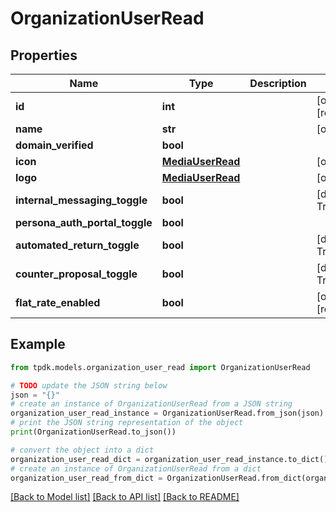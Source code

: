 # OrganizationUserRead



## Properties

Name | Type | Description | Notes
------------ | ------------- | ------------- | -------------
**id** | **int** |  | [optional] [readonly] 
**name** | **str** |  | [optional] 
**domain_verified** | **bool** |  | 
**icon** | [**MediaUserRead**](MediaUserRead.md) |  | [optional] 
**logo** | [**MediaUserRead**](MediaUserRead.md) |  | [optional] 
**internal_messaging_toggle** | **bool** |  | [default to True]
**persona_auth_portal_toggle** | **bool** |  | 
**automated_return_toggle** | **bool** |  | [default to True]
**counter_proposal_toggle** | **bool** |  | [default to True]
**flat_rate_enabled** | **bool** |  | [optional] [readonly] 

## Example

```python
from tpdk.models.organization_user_read import OrganizationUserRead

# TODO update the JSON string below
json = "{}"
# create an instance of OrganizationUserRead from a JSON string
organization_user_read_instance = OrganizationUserRead.from_json(json)
# print the JSON string representation of the object
print(OrganizationUserRead.to_json())

# convert the object into a dict
organization_user_read_dict = organization_user_read_instance.to_dict()
# create an instance of OrganizationUserRead from a dict
organization_user_read_from_dict = OrganizationUserRead.from_dict(organization_user_read_dict)
```
[[Back to Model list]](../README.md#documentation-for-models) [[Back to API list]](../README.md#documentation-for-api-endpoints) [[Back to README]](../README.md)


